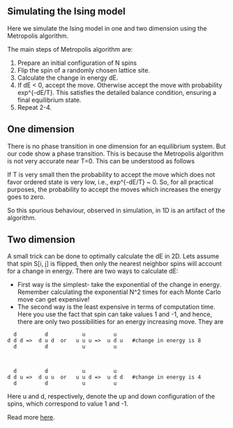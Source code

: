 ## Simulating the Ising model

Here we simulate the Ising model in one and two dimension using the Metropolis algorithm.

The main steps of Metropolis algorithm are:

1. Prepare an initial configuration of N spins
2. Flip the spin of a randomly chosen lattice site. 
3. Calculate the change in energy dE. 
4. If dE < 0, accept the move. Otherwise accept the move with probability exp^{-dE/T}. This satisfies the detailed balance condition, ensuring a final equilibrium state. 
5. Repeat 2-4.

## One dimension
There is no phase transition in one dimension for an equilibrium system. But our code show a 
phase transition. This is because the Metropolis algorithm is not very accurate near T=0. This can be understood as follows

If T is very small then the probability to accept the move which does not favor ordered state is very low, i.e., exp^{-dE/T} ~ 0. So, for all practical purposes, the probability to accept the moves which increases the energy goes to zero. 

So this spurious behaviour, observed in simulation, in 1D is an artifact of the algorithm.

## Two dimension
A small trick can be done to optimally calculate the dE in 2D. Lets assume that spin S[i, j]  is flipped, then only the nearest neighbor spins  will account for a change in energy. There are two ways to calculate dE:
  
* First way is the simplest- take the exponential of the change in energy. Remember calculating the exponential N^2 times for each Monte Carlo move can get expensive!
* The second way is the least expensive in terms of computation time. Here you use the fact that spin can take values 1 and -1, and hence, there are only two possibilities for an energy increasing move. They are

```
  d         d           u         u    
d d d =>  d u d  or   u u u =>  u d u   #change in energy is 8
  d         d           u         u   



  d         d           u         u    
d d u =>  d u u  or   u u d =>  u d d   #change in energy is 4
  d         d           u         u 
```
Here u and d, respectively, denote the up and down configuration of the spins, which correspond to value 1 and -1. 


Read more [here](http://rajeshrinet.github.io/blog/2014/ising-model/).

